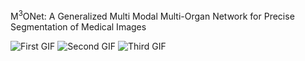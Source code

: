 M<sup>3</sup>ONet: A Generalized Multi Modal Multi-Organ Network for Precise Segmentation of Medical Images



![First GIF](https://github.com/Snehashis100/M3ONet/blob/main/media/input_imgs.gif) ![Second GIF](https://github.com/Snehashis100/M3ONet/blob/main/media/gt_imgs.gif)  ![Third GIF](https://github.com/Snehashis100/M3ONet/blob/main/media/output_imgs.gif)
